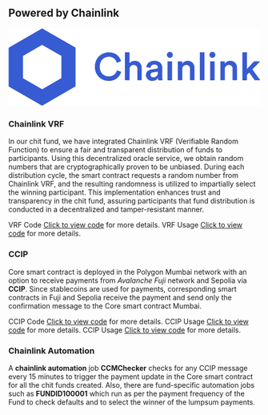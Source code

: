 
## Powered by Chainlink

![Chainlink](https://github.com/dominichackett/chitfund/blob/master/images/chainlink.png)

### Chainlink VRF

In our chit fund, we have integrated Chainlink VRF (Verifiable Random Function) to ensure a fair and transparent distribution of funds to participants. Using this decentralized oracle service, we obtain random numbers that are cryptographically proven to be unbiased. During each distribution cycle, the smart contract requests a random number from Chainlink VRF, and the resulting randomness is utilized to impartially select the winning participant. This implementation enhances trust and transparency in the chit fund, assuring participants that fund distribution is conducted in a decentralized and tamper-resistant manner.

VRF Code   [Click to view code](https://github.com/dominichackett/chitfund/blob/ef83b56ce1eb69a08c68c4334268dcc7af9ee725/contracts/RandomNumber.sol#L19) for more details.
VRF Usage  [Click to view code](https://github.com/dominichackett/chitfund/blob/ef83b56ce1eb69a08c68c4334268dcc7af9ee725/contracts/chitFund.sol#L205C1-L205C1) for more details.


### CCIP 
Core smart contract is deployed in the Polygon Mumbai network with an option to receive payments from _Avalanche Fuji_ network and Sepolia via **CCIP**. Since stablecoins are used for payments, corresponding smart contracts in Fuji and Sepolia receive the payment and send only the confirmation message to the Core smart contract Mumbai. 

CCIP Code   [Click to view code](https://github.com/dominichackett/chitfund/blob/ef83b56ce1eb69a08c68c4334268dcc7af9ee725/contracts/Messenger.sol#L17) for more details.
CCIP Usage  [Click to view code](https://github.com/dominichackett/chitfund/blob/ef83b56ce1eb69a08c68c4334268dcc7af9ee725/contracts/Payer.sol#L38) for more details.
CCIP Usage  [Click to view code](https://github.com/dominichackett/chitfund/blob/ef83b56ce1eb69a08c68c4334268dcc7af9ee725/contracts/chitFund.sol#L156) for more details.



### Chainlink Automation

A **chainlink automation** job **CCMChecker** checks for any CCIP message every 15 minutes to trigger the payment update in the Core smart contract for all the chit funds created. Also, there are fund-specific automation jobs such as **FUNDID100001** which run as per the payment frequency of the Fund to check defaults and to select the winner of the lumpsum payments.

